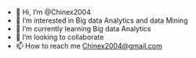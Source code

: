 - 👋 Hi, I’m @Chinex2004
- 👀 I’m interested in Big data Analytics and data Mining
- 🌱 I’m currently learning Big data Analytics
- 💞️ I’m looking to collaborate 
- 📫 How to reach me Chinex2004@gmail.com

<!---
Chinex2004/Chinex2004 is a ✨ special ✨ repository because its `README.md` (this file) appears on your GitHub profile.
You can click the Preview link to take a look at your changes.
--->
